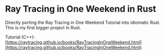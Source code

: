 # Ray Tracing in One Weekend in Rust

Directly porting the Ray Tracing in One Weekend Tutorial into idiomatic Rust. This is my first bigger project in Rust.

Tutorial (C++): [https://raytracing.github.io/books/RayTracingInOneWeekend.html](https://raytracing.github.io/books/RayTracingInOneWeekend.html)
